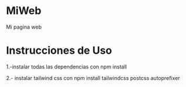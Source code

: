 # MiWeb
Mi pagina web 

# Instrucciones de Uso
 1.-instalar todas las dependencias con npm install

 2.- instalar tailwind css con npm install tailwindcss postcss autoprefixer